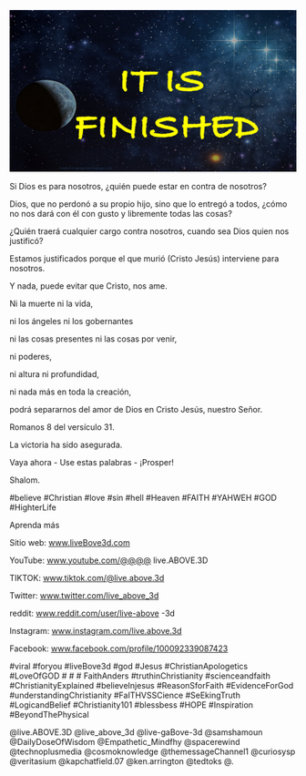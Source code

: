 ![Video cover image](../cover2.jpg "cover photo")

Si Dios es para nosotros, ¿quién puede estar en contra de nosotros?

Dios, que no perdonó a su propio hijo, sino que lo entregó a todos, ¿cómo no nos dará con él con gusto y libremente todas las cosas?

¿Quién traerá cualquier cargo contra nosotros, cuando sea Dios quien nos justificó?

Estamos justificados porque el que murió (Cristo Jesús) interviene para nosotros.

Y nada, puede evitar que Cristo, nos ame.

Ni la muerte ni la vida,

ni los ángeles ni los gobernantes

ni las cosas presentes ni las cosas por venir,

ni poderes,

ni altura ni profundidad,

ni nada más en toda la creación,

podrá separarnos del amor de Dios en Cristo Jesús, nuestro Señor.

Romanos 8 del versículo 31.

La victoria ha sido asegurada.

Vaya ahora - Use estas palabras - ¡Prosper!

Shalom.

#believe #Christian #love #sin #hell #Heaven #FAITH #YAHWEH #GOD #HighterLife


Aprenda más

Sitio web: www.liveBove3d.com

YouTube: www.youtube.com/@@@@ live.ABOVE.3D

TIKTOK: www.tiktok.com/@live.above.3d

Twitter: www.twitter.com/live_above_3d

reddit: www.reddit.com/user/live-above -3d

Instagram: www.instagram.com/live.above.3d

Facebook: www.facebook.com/profile/100092339087423

#viral #foryou #liveBove3d #god #Jesus #ChristianApologetics #LoveOfGOD # # # FaithAnders #truthinChristianity #scienceandfaith #ChristianityExplained #believeInjesus #ReasonSforFaith #EvidenceForGod #understandingChristianity #FaITHVSSCience #SeEkingTruth #LogicandBelief #Christianity101 #blessbess #HOPE #Inspiration #BeyondThePhysical

@live.ABOVE.3D @live_above_3d @live-gaBove-3d @samshamoun @DailyDoseOfWisdom @Empathetic_Mindfhy @spacerewind @technoplusmedia @cosmoknowledge @themessageChannel1 @curiosysp @veritasium @kapchatfield.07 @ken.arrington @tedtoks @.